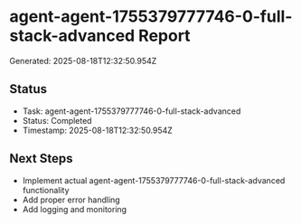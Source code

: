# agent-agent-1755379777746-0-full-stack-advanced Report

Generated: 2025-08-18T12:32:50.954Z

## Status
- Task: agent-agent-1755379777746-0-full-stack-advanced
- Status: Completed
- Timestamp: 2025-08-18T12:32:50.954Z

## Next Steps
- Implement actual agent-agent-1755379777746-0-full-stack-advanced functionality
- Add proper error handling
- Add logging and monitoring
